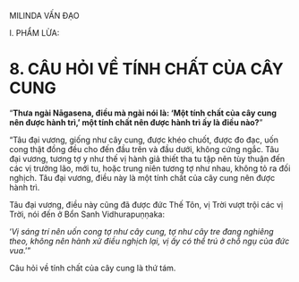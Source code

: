 MILINDA VẤN ĐẠO

I. PHẨM LỪA:

# 8. CÂU HỎI VỀ TÍNH CHẤT CỦA CÂY CUNG

“**Thưa ngài Nāgasena, điều mà ngài nói là: ‘Một tính chất của cây cung nên được hành trì,’ một tính chất nên được hành trì ấy là điều nào?**”

“Tâu đại vương, giống như cây cung, được khéo chuốt, được đo đạc, uốn cong thật đồng đều cho đến đầu trên và đầu dưới, không cứng ngắc. Tâu đại vương, tương tợ y như thế vị hành giả thiết tha tu tập nên tùy thuận đến các vị trưởng lão, mới tu, hoặc trung niên tương tợ như nhau, không tỏ ra đối nghịch. Tâu đại vương, điều này là một tính chất của cây cung nên được hành trì.

Tâu đại vương, điều này cũng đã được đức Thế Tôn, vị Trời vượt trội các vị Trời, nói đến ở Bổn Sanh Vidhurapuṇṇaka:

‘_Vị sáng trí nên uốn cong tợ như cây cung, tợ như cây tre đang nghiêng theo, không nên hành xử điều nghịch lại, vị ấy có thể trú ở chỗ ngụ của đức vua_.’”

Câu hỏi về tính chất của cây cung là thứ tám.
